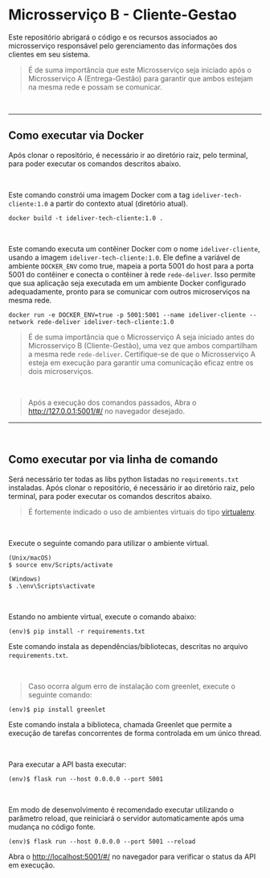 # Microsserviço B - Cliente-Gestao
Este repositório abrigará o código e os recursos associados ao microsserviço responsável pelo gerenciamento das informações dos clientes em seu sistema.

> É de suma importância que este Microsserviço seja iniciado após o Microsserviço A (Entrega-Gestão) para garantir que ambos estejam na mesma rede e possam se comunicar.


&nbsp;


---


## Como executar via Docker 
Após clonar o repositório, é necessário ir ao diretório raiz, pelo terminal, para poder executar os comandos descritos abaixo.


&nbsp;


Este comando constrói uma imagem Docker com a tag `ideliver-tech-cliente:1.0` a partir do contexto atual (diretório atual).
```
docker build -t ideliver-tech-cliente:1.0 .
```


&nbsp;


Este comando executa um contêiner Docker com o nome `ideliver-cliente`, usando a imagem `ideliver-tech-cliente:1.0`. Ele define a variável de ambiente `DOCKER_ENV` como true, mapeia a porta 5001 do host para a porta 5001 do contêiner e conecta o contêiner à rede `rede-deliver`. Isso permite que sua aplicação seja executada em um ambiente Docker configurado adequadamente, pronto para se comunicar com outros microserviços na mesma rede.
```
docker run -e DOCKER_ENV=true -p 5001:5001 --name ideliver-cliente --network rede-deliver ideliver-tech-cliente:1.0
```
> É de suma importância que o Microsserviço A seja iniciado antes do Microsserviço B (Cliente-Gestão), uma vez que ambos compartilham a mesma rede `rede-deliver`. Certifique-se de que o Microsserviço A esteja em execução para garantir uma comunicação eficaz entre os dois microserviços.


&nbsp;


> Após a execução dos comandos passados, Abra o http://127.0.0.1:5001/#/ no navegador desejado.

---


&nbsp;


## Como executar por via linha de comando

Será necessário ter todas as libs python listadas no `requirements.txt` instaladas.
Após clonar o repositório, é necessário ir ao diretório raiz, pelo terminal, para poder executar os comandos descritos abaixo.

> É fortemente indicado o uso de ambientes virtuais do tipo [virtualenv](https://virtualenv.pypa.io/en/latest/installation.html).


&nbsp;


Execute o seguinte comando para utilizar o ambiente virtual.

```
(Unix/macOS)
$ source env/Scripts/activate

(Windows)
$ .\env\Scripts\activate
```

&nbsp;


Estando no ambiente virtual, execute o comando abaixo:

```
(env)$ pip install -r requirements.txt
```

Este comando instala as dependências/bibliotecas, descritas no arquivo `requirements.txt`.


&nbsp;


> Caso ocorra algum erro de instalação com greenlet, execute o seguinte comando:

```
(env)$ pip install greenlet
```

Este comando instala a biblioteca, chamada Greenlet que permite a execução de tarefas concorrentes de forma controlada em um único thread.


&nbsp;


Para executar a API  basta executar:

```
(env)$ flask run --host 0.0.0.0 --port 5001
```


&nbsp;


Em modo de desenvolvimento é recomendado executar utilizando o parâmetro reload, que reiniciará o servidor
automaticamente após uma mudança no código fonte. 

```
(env)$ flask run --host 0.0.0.0 --port 5001 --reload
```

Abra o [http://localhost:5001/#/](http://localhost:5001/#/) no navegador para verificar o status da API em execução. 
